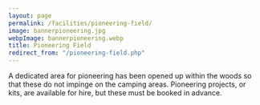 ```yaml
---
layout: page
permalink: /facilities/pioneering-field/
image: bannerpioneering.jpg
webpImage: bannerpioneering.webp
title: Pioneering Field
redirect_from: "/pioneering-field.php"
---
```


A dedicated area for pioneering has been opened up within the woods so that these do not impinge on the camping areas. Pioneering projects, or kits, are available for hire, but these must be booked in advance.
